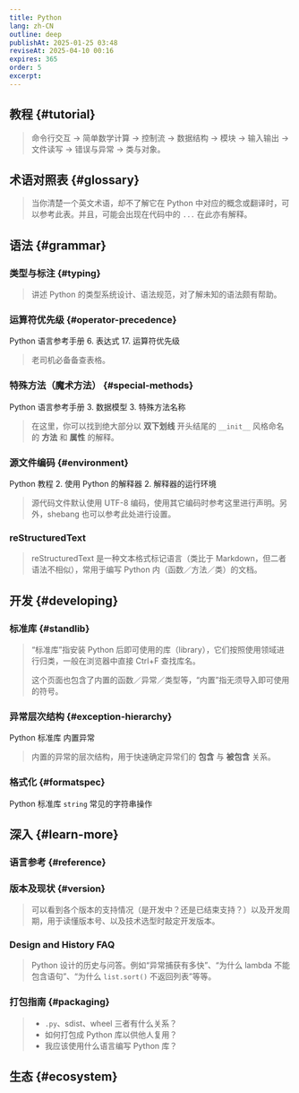 ```yaml
---
title: Python
lang: zh-CN
outline: deep
publishAt: 2025-01-25 03:48
reviseAt: 2025-04-10 00:16
expires: 365
order: 5
excerpt:
---
```


<SeeAlsoBar flavor="neck" :refs="[
    { text: '官方文档', link: 'https://docs.python.org/zh-cn/3/index.html' },
    { text: '官方网站', link: 'https://www.python.org/' },
    { text: 'PEP 索引', link: 'https://peps.python.org/' },
    { text: 'Python Cheatsheet', link: 'https://cheatsheets.zip/python' },
    { text: 'Python 备忘清单', link: 'https://quickref.cn/docs/python.html' },
]"/>

## 教程 {#tutorial}

<LinkCard href="https://docs.python.org/zh-cn/3/tutorial/index.html" text="Python 教程" />

> 命令行交互 → 简单数学计算 → 控制流 → 数据结构 → 模块 → 输入输出 → 文件读写 → 错误与异常 → 类与对象。

## 术语对照表 {#glossary}

<LinkCard href="https://docs.python.org/zh-cn/3/glossary.html" text="术语对照表" />

> 当你清楚一个英文术语，却不了解它在 Python 中对应的概念或翻译时，可以参考此表。并且，可能会出现在代码中的 `...` 在此亦有解释。

## 语法 {#grammar}

### 类型与标注 {#typing}

<LinkCard href="https://typing.python.org/en/latest/spec/" text="Python 类型系统规范（英文）" />

> 讲述 Python 的类型系统设计、语法规范，对了解未知的语法颇有帮助。

### 运算符优先级 {#operator-precedence}

<LinkCard href="https://docs.python.org/zh-cn/3/reference/expressions.html#operator-precedence" text="运算符优先级">
    <el-space wrap style="row-gap: 0" spacer="»">
        <span>Python 语言参考手册</span>
        <span>6. 表达式</span>
        <span>17. 运算符优先级</span>
    </el-space>
</LinkCard>

> 老司机必备备查表格。

### 特殊方法（魔术方法） {#special-methods}

<LinkCard href="https://docs.python.org/zh-cn/3/reference/datamodel.html#special-method-names" text="特殊方法名称">
    <el-space wrap style="row-gap: 0" spacer="»">
        <span>Python 语言参考手册</span>
        <span>3. 数据模型</span>
        <span>3. 特殊方法名称</span>
    </el-space>
</LinkCard>

> 在这里，你可以找到绝大部分以 **双下划线** 开头结尾的 `__init__` 风格命名的 **方法** 和 **属性** 的解释。

### 源文件编码 {#environment}

<LinkCard href="https://docs.python.org/zh-cn/3/tutorial/interpreter.html#the-interpreter-and-its-environment" text="源文件的字符编码">
    <el-space wrap style="row-gap: 0" spacer="»">
        <span>Python 教程</span>
        <span>2. 使用 Python 的解释器</span>
        <span>2. 解释器的运行环境</span>
    </el-space>
</LinkCard>

> 源代码文件默认使用 UTF-8 编码，使用其它编码时参考这里进行声明。另外，shebang 也可以参考此处进行设置。

### reStructuredText

<LinkCard href="https://devguide.python.org/documentation/markup/"
          text="reStructuredText markup"
          note="Python Developer's Guide" />

> reStructuredText 是一种文本格式标记语言（类比于 Markdown，但二者语法不相似），常用于编写 Python 内（函数／方法／类）的文档。

## 开发 {#developing}

### 标准库 {#standlib}

<LinkCard href="https://docs.python.org/zh-cn/3/library/index.html" text="Python 标准库" />

> “标准库”指安装 Python 后即可使用的库（library），它们按照使用领域进行归类，一般在浏览器中直接 Ctrl+F 查找库名。
> 
> 这个页面也包含了内置的函数／异常／类型等，“内置”指无须导入即可使用的符号。

### 异常层次结构 {#exception-hierarchy}

<LinkCard href="https://docs.python.org/zh-cn/3/library/exceptions.html#exception-hierarchy" text="异常层次结构">
    <el-space wrap style="row-gap: 0" spacer="»">
        <span>Python 标准库</span>
        <span>内置异常</span>
    </el-space>
</LinkCard>

> 内置的异常的层次结构，用于快速确定异常们的 **包含** 与 **被包含** 关系。

### 格式化 {#formatspec}

<LinkCard href="https://docs.python.org/zh-cn/3/library/string.html#formatspec" text="格式规格迷你语言">
    <el-space wrap style="row-gap: 0" spacer="»">
        <span>Python 标准库</span>
        <span><code>string</code> 常见的字符串操作</span>
    </el-space>
</LinkCard>

## 深入 {#learn-more}

### 语言参考 {#reference}

<LinkCard href="https://docs.python.org/zh-cn/3/reference/index.html"
          text="Python 语言参考手册" />

### 版本及现状 {#version}

<LinkCard href="https://devguide.python.org/versions/"
          text="Status of Python versions"
          note="Python Developer's Guide" />
<LinkCard href="https://devguide.python.org/developer-workflow/development-cycle/index.html"
          text="Development cycle"
          note="Python Developer's Guide" />

> 可以看到各个版本的支持情况（是开发中？还是已结束支持？）以及开发周期，用于读懂版本号、以及技术选型时敲定开发版本。

### Design and History FAQ

<LinkCard href="https://docs.python.org/3/faq/design.html"
          text="Design and History FAQ" />

> Python 设计的历史与问答。例如“异常捕获有多快”、“为什么 lambda 不能包含语句”、“为什么 `list.sort()` 不返回列表”等等。

### 打包指南 {#packaging}

<LinkCard href="https://packaging.python.org/en/latest/overview/"
          text="Overview of Python Packaging"
          note="Python Packaging User Guide" />

> - `.py`、sdist、wheel 三者有什么关系？
> - 如何打包成 Python 库以供他人复用？
> - 我应该使用什么语言编写 Python 库？

## 生态 {#ecosystem}

<LinkCard href="https://pypi.org/"
          text="PyPI · Python 包索引"
          note="Python 包索引（PyPI）是 Python 编程语言的软件存储库。" />
<LinkCard href="https://awesome-python.com/"
          text="Awesome Python"
          note="A curated list of awesome Python frameworks, libraries, software and resources." />
<LinkCard href="https://github.com/uhub/awesome-python"
          text="uhub／awesome-python"
          note="A curated list of awesome Python frameworks, libraries and software." />
